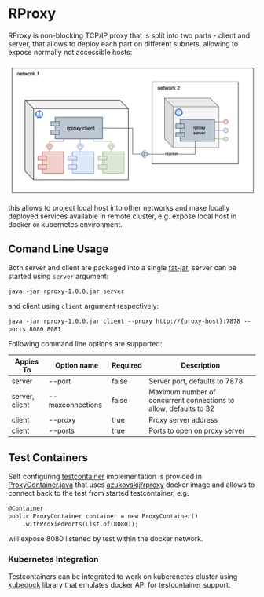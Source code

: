 # RProxy 

RProxy is non-blocking TCP/IP proxy that is split into two parts - client and server, that allows to deploy each part on different subnets, allowing to expose normally not accessible hosts:

![plot](./docs/diagram.png)

this allows to project local host into other networks and make locally deployed services available in remote cluster, e.g. expose local host in docker or kubernetes environment. 

## Comand Line Usage
Both server and client are packaged into a single [fat-jar](https://github.com/Azukovskij/rproxy/releases/tag/1.0.0), server can be started using `server` argument:
```
java -jar rproxy-1.0.0.jar server
```
and client using `client` argument respectively:
```
java -jar rproxy-1.0.0.jar client --proxy http://{proxy-host}:7878 --ports 8080 8081
```

Following command line options are supported:

| Appies To         | Option name      | Required |  Description                | 
| ----------------- | ---------------- | -------- | --------------------------- |
| server            | --port           | false  | Server port, defaults to 7878 |
| server, client    | --maxconnections | false  | Maximum number of concurrent connections to allow, defaults to 32 |
| client            | --proxy          | true   | Proxy server address          |
| client            | --ports          | true   | Ports to open on proxy server |

## Test Containers
Self configuring [testcontainer](https://testcontainers.com) implementation is provided in [ProxyContainer.java](https://github.com/Azukovskij/rproxy/blob/main/testcontainer/src/main/java/com/rproxy/ProxyContainer.java) that uses [azukovskij/rproxy](https://hub.docker.com/repository/docker/azukovskij/rproxy/general) docker image and allows to connect back to the test from started testcontainer, e.g. 
```
@Container
public ProxyContainer container = new ProxyContainer()
    .withProxiedPorts(List.of(8080));
```
will expose 8080 listened by test within the docker network.

### Kubernetes Integration
Testcontainers can be integrated to work on kuberenetes cluster using [kubedock](https://github.com/joyrex2001/kubedock) library that emulates docker API for testcontainer support.